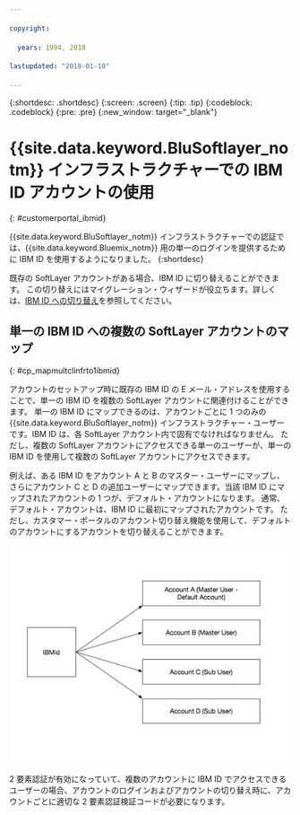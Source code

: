 ```yaml
---

copyright:

  years: 1994, 2018

lastupdated: "2018-01-10"

---
```


{:shortdesc: .shortdesc}
{:screen: .screen}
{:tip: .tip}
{:codeblock: .codeblock}
{:pre: .pre}
{:new_window: target="_blank"}

# {{site.data.keyword.BluSoftlayer_notm}} インフラストラクチャーでの IBM ID アカウントの使用
{: #customerportal_ibmid}

{{site.data.keyword.BluSoftlayer_notm}} インフラストラクチャーでの認証では、{{site.data.keyword.Bluemix_notm}} 用の単一のログインを提供するために IBM ID を使用するようになりました。
{:shortdesc}

既存の SoftLayer アカウントがある場合、IBM ID に切り替えることができます。 この切り替えにはマイグレーション・ウィザードが役立ちます。詳しくは、[IBM ID への切り替え](/docs/account/softlayerlink.html#switching-to-ibmid)を参照してください。

## 単一の IBM ID への複数の SoftLayer アカウントのマップ
{: #cp_mapmultclinfrto1ibmid}

アカウントのセットアップ時に既存の IBM ID の E メール・アドレスを使用することで、単一の IBM ID を複数の SoftLayer アカウントに関連付けることができます。 単一の IBM ID にマップできるのは、アカウントごとに 1 つのみの {{site.data.keyword.BluSoftlayer_notm}} インフラストラクチャー・ユーザーです。IBM ID は、各 SoftLayer アカウント内で固有でなければなりません。 ただし、複数の SoftLayer アカウントにアクセスできる単一のユーザーが、単一の IBM ID を使用して複数の SoftLayer アカウントにアクセスできます。

例えば、ある IBM ID をアカウント A と B のマスター・ユーザーにマップし、さらにアカウント C と D の追加ユーザーにマップできます。当該 IBM ID にマップされたアカウントの 1 つが、デフォルト・アカウントになります。 通常、デフォルト・アカウントは、IBM ID に最初にマップされたアカウントです。 ただし、カスタマー・ポータルのアカウント切り替え機能を使用して、デフォルトのアカウントにするアカウントを切り替えることができます。

![1 つの IBM ID への複数の SoftLayer アカウント](images/ibmid-image.png)

2 要素認証が有効になっていて、複数のアカウントに IBM ID でアクセスできるユーザーの場合、アカウントのログインおよびアカウントの切り替え時に、アカウントごとに適切な 2 要素認証検証コードが必要になります。
